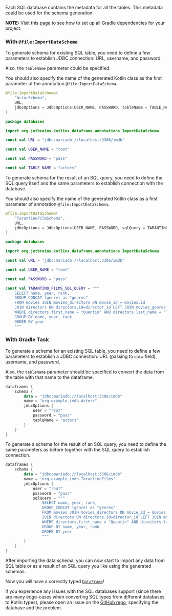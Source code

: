 [//]: # (title: Import SQL Metadata as a Schema in Gradle Project)

<!---IMPORT org.jetbrains.kotlinx.dataframe.samples.api.Schemas-->

Each SQL database contains the metadata for all the tables. 
This metadata could be used for the schema generation.

**NOTE:** Visit this [page](readSqlDatabases.md) to see how to set up all Gradle dependencies for your project.

### With `@file:ImportDataSchema`

To generate schema for existing SQL table,
you need to define a few parameters to establish JDBC connection:
URL, username, and password.

Also, the `tableName` parameter could be specified.

You should also specify the name of the generated Kotlin class 
as the first parameter of the annotation `@file:ImportDataSchema`.

```kotlin
@file:ImportDataSchema(
    "ActorSchema",
    URL,
    jdbcOptions = JdbcOptions(USER_NAME, PASSWORD, tableName = TABLE_NAME)
)

package databases

import org.jetbrains.kotlinx.dataframe.annotations.ImportDataSchema
```

```kotlin
const val URL = "jdbc:mariadb://localhost:3306/imdb"

const val USER_NAME = "root"

const val PASSWORD = "pass"

const val TABLE_NAME = "actors"
```
To generate schema for the result of an SQL query,
you need to define the SQL query itself
and the same parameters to establish connection with the database.

You should also specify the name of the generated Kotlin class
as a first parameter of annotation `@file:ImportDataSchema`.

```kotlin
@file:ImportDataSchema(
    "TarantinoFilmSchema",
    URL,
    jdbcOptions = JdbcOptions(USER_NAME, PASSWORD, sqlQuery = TARANTINO_FILMS_SQL_QUERY)
)

package databases

import org.jetbrains.kotlinx.dataframe.annotations.ImportDataSchema
```

```kotlin
const val URL = "jdbc:mariadb://localhost:3306/imdb"

const val USER_NAME = "root"

const val PASSWORD = "pass"

const val TARANTINO_FILMS_SQL_QUERY = """
    SELECT name, year, rank,
    GROUP_CONCAT (genre) as "genres"
    FROM movies JOIN movies_directors ON movie_id = movies.id
    JOIN directors ON directors.id=director_id LEFT JOIN movies_genres ON movies.id = movies_genres.movie_id
    WHERE directors.first_name = "Quentin" AND directors.last_name = "Tarantino"
    GROUP BY name, year, rank
    ORDER BY year
    """
```

### With Gradle Task 

To generate a schema for an existing SQL table,
you need to define a few parameters to establish a JDBC connection:
URL (passing to `data` field), username, and password.

Also, the `tableName` parameter should be specified to convert the data from the table with that name to the dataframe.

```kotlin
dataframes {
    schema {
        data = "jdbc:mariadb://localhost:3306/imdb"
        name = "org.example.imdb.Actors"
        jdbcOptions {
            user = "root"
            password = "pass" 
            tableName = "actors"
        }
    }
}
```

To generate a schema for the result of an SQL query,
you need to define the same parameters as before together with the SQL query to establish connection.


```kotlin
dataframes {
    schema {
        data = "jdbc:mariadb://localhost:3306/imdb"
        name = "org.example.imdb.TarantinoFilms"
        jdbcOptions {
            user = "root" 
            password = "pass"
            sqlQuery = """
                SELECT name, year, rank,
                GROUP_CONCAT (genre) as "genres"
                FROM movies JOIN movies_directors ON movie_id = movies.id
                JOIN directors ON directors.id=director_id LEFT JOIN movies_genres ON movies.id = movies_genres.movie_id
                WHERE directors.first_name = "Quentin" AND directors.last_name = "Tarantino"
                GROUP BY name, year, rank
                ORDER BY year
                """
        }
    }
}
```

After importing the data schema, you can now start to import any data from SQL table or as a result of an SQL query
you like using the generated schemas.

Now you will have a correctly typed [`DataFrame`](DataFrame.md)!

If you experience any issues with the SQL databases support (since there are many edge-cases when converting
SQL types from different databases to Kotlin types), please open an issue on
the [GitHub repo](https://github.com/Kotlin/dataframe/issues), specifying the database and the problem.
